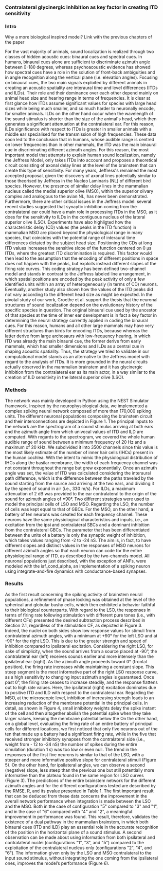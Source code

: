 ### Contralateral glycinergic inhibition as key factor in creating ITD sensitivity

### Intro
Why a more biological inspired model? Link with the previous chapters of the paper

For the vast majority of animals, sound localization is realized through two classes of hidden acoustic cues: binaural cues and spectral cues. In humans, binaural cues alone are sufficient to discriminate azimuth angle between 0-180 degrees, whereas psychoacoustic evidence has showed how spectral cues have a role in the solution of front-back ambiguities and in angle recognition along the vertical plane (i.e. elevation angles).
Focusing on binaural cues, the two main signals exploited by different animals in creating an acoustic spatiality are interaural time and level differences (ITDs and ILDs). Their role and their dominance over each other depend mainly on animal head size and hearing range in terms of frequencies. 
It is clear at first glance how ITDs assume significant values for species with large head sizes while being much smaller, and so much harder to neuronally encode, for smaller animals. ILDs on the other hand occur when the wavelength of the sound stimulus is shorter than the size of the animal's head, which then generates a significant attenuation at the contralateral ear. For this reason, ILDs significance with respect to ITDs is greater in smaller animals with a middle ear specialised for the transmission of high frequencies. 
These data soon led to the conclusion that in humans, whose audible range is centred on lower frequencies than in other mammals, the ITD was the main binaural cue in discriminating different azimuth angles. For this reason, the most important model that attempts to explain human sound localization, namely the Jeffress Model, only takes ITDs into account and proposes a theoretical circuit consisting of axonal delay lines at the level of the brainstem that can create this type of sensitivity. For many years, Jeffress's remained the most accepted proposal, given the discovery of axonal lines potentially similar to those theorised by Jeffress in the Nucleo Laminaris (NL) of different bird species. However, the presence of similar delay lines in the mammalian nucleus called the medial superior olive (MSO), within the superior olivary complex and analogous to the avian NL, has never been demonstrated. Furthermore, there are other critical issues in the Jeffress model: several recent studies suggested that synaptic inhibition coming from the contralateral ear could have a main role in processing ITDs in the MSO, as it does for the sensitivity to ILDs in the contiguous nucleus of the lateral superior olive (LSO). Experiments have also highligted how the characteristic delay (CD) values (the peaks in the ITD function) in mammalian MSO are placed beyond the physiological range in many species, that coincides with the potential range of interaural time differences dictated by the subject head size. Positioning the CDs at long ITD values increases the sensitive slope of the function centered on 0 μs ITDs, where the greatest ITD discrimination is required. This factor would then lead to the assumption that the encoding of different positions in space does not happen with the peaks, but exploits instead different slopes of the firing rate curves. This coding strategy has been defined two-channel model and stands in contrast to the Jeffress labeled line arrangement, in which spatial positions are encoded by the peak activity of only a few identified units within an array of heterogeneously (in terms of CD) neurons. Eventually, another study also shown how the values of the ITD peaks did not vary according to the different head size as might be expected. In the pivotal study of our work, Groethe et al. support the thesis that the neuronal structures of sound localization depend on the evolutionary history of the specific species in question. The original binaural cue used by the ancestor of that species at the time of inner ear development is in fact a key factor in determining the neural strategy currently applied in coding the binaural cues. For this reason, humans and all other large mammals may have very different structures than birds for encoding ITDs, because whereas the latter derive from large archosaurs with low-frequency hearing, in which ITD was already the main binaural cue, the former derive from early mammals, which had smaller dimensions and ILDs as a central cue in shaping acoustic spatiality.
Thus, the strategy we tried to validate in our computational model stands as an alternative to the Jeffress model with regard to the analysis of ITDs. It is more grounded in the neural circuits actually observed in the mammalian brainstem and it has glycinergic inhibition from the contralateral ear as its main actor, in a  way similar to the creation of ILD sensitivity in the lateral superior olive (LSO).

### Methods
The network was mainly developed in Python using the NEST Simulator framework. Inspired by the neurophysiological data, we implemented a complex spiking neural network composed of more than 170,000 spiking units. The different neuronal populations composing the brainstem circuit and their interconnections are depicted in
Figure 1. The principal inputs to the network are the spectrogram of a sound stimulus arriving at both ears and the azimuth angle from which univocal values of ITD and ILD are computed. With regards to the spectrogram, we covered the whole human audible range of sound between a minimum frequency of 20 Hz and a maximum
of 20 kHz. We subdivided it into 3500 channels since this value is the most likely estimate of the number of inner hair cells (IHCs) present in the human cochlea. With the intent to mimic the physiological distribution of IHCs along the basilar membrane, the width of each frequency channel was not constant throughout the range but grew exponentially. Once an azimuth angle was set, the value of ITD was calculated considering the interaural path difference, which is the difference between the paths traveled by the sound starting from the source and arriving at the two ears, and dividing it by the speed of sound in air (i.e., 330 m/s). For ILDs, a maximum attenuation of 2 dB was provided to the ear contralateral to the origin of the sound for azimuth angles of ±90°. 
Two different strategies were used to model the principal cells of LSO and MSO. Regarding the LSO, the number of cells was kept equal to that of GBCs. For the MSO, on the other hand, a battery of ten neurons was created for each frequency channel. These neurons have the same physiological characteristics and inputs, i.e., an excitation from the ipsi and contralateral SBCs and a dominant inhibition from the contralateral GBCs. The parameter that has been differentiated between the units
of a battery is only the synaptic weight of inhibition, which takes values ranging from -2 to -24 nS. The aim is, in fact, to have different slopes and distinct values in the responses of MSO neurons for different azimuth angles so that each neuron can code for the entire physiological range of ITD, as described by the two-channels model. 
All neuronal populations just described, with the exception of ANFs, were modeled with the iaf_cond_alpha, an implementation of a spiking neuron using integrate-and-fire dynamics with conductance-based synapses.

### Results

As the first result concerning the spiking activity
of brainstem neural populations, a refinement of
phase locking was obtained at the level of the
spherical and globular bushy cells, which then
exhibited a behavior faithful to their biological
counterparts.
With regard to the LSO, the responses in terms
of firing rate following stimulation with different
pure tones (i.e., with different CFs) presented
the desired subtraction process described in Section
2.1, regardless of the stimulation CF, as depicted
in Figure 3. Indeed, the nuclei on both
sides show low response values for stimuli from
contralateral azimuth angles, with a minimum
at +90° for the left LSO and at -90° for the right
LSO. This is due to the greater strength and
speed of inhibition compared to ipsilateral excitation.
Considering the right LSO, for sake of
simplicity, when the sound arrives from a source
placed at -90°, the contralateral ear (left) receives
sounds earlier and more intensely than
the ipsilateral ear (right). As the azimuth angle
proceeds toward 0° (frontal position), the firing
rate increases while maintaining a constant
slope. This steep segment is the most informative
part of the right LSO response curve, as a
high sensitivity to changing input azimuth angles
is guaranteed. Once past 0°, the firing rate
ceases to increase steadily, and the response flattens
out to high rate values. Here, the ipsilateral
(right) excitation dominates due to positive ITD
and ILD with respect to the contralateral ear.
Regarding the MSO, at the microscopic level,
inhibition of increasing strength leads to an increasing
reduction of the membrane potential in
the principal cells. In detail, as shown in Figure
4, small inhibitory weights delay the spike
instant of the cell and then altogether abolish
the potential spike when they take larger values,
keeping the membrane potential below the
On the other hand, on a global level, evaluating
the firing rate of an entire battery of principal
cells for different locations, we first noticed that
only five neurons out of the ten that made up a
battery had a significant firing rate, while in the
five that received stronger inhibitory synapses
from the contralateral side (i.e., weight from -
12 to -24 nS) the number of spikes during the
entire simulation (duration 1 s) was too low or
even null. The trend in the responses of the first
five neurons is similar to that of the LSO, with a
steeper and more informative positive slope for
contralateral stimuli (Figure 5). On the other
hand, for ipsilateral angles, we can observe a
second (negative) slope, less steep than the previous
one but still potentially more informative
than the plateau found in the same region for
LSO curves (Figure 3).
The predictions of the entire brainstem network
for the different azimuth angles and for the different
configurations tested are described by the
RMSE, R, and its pvalue presented in Table 1.
The first important result that can be deduced
from these data concerns the improvement in the
overall network performance when integration is made between the LSO and the MSO. Both in
the case of configuration "5" compared to "3"
and "1", and in the case of "6" compared with
"4" and "2", a meaningful improvement in performance
was found. This result, therefore, validates
the existence of a dual pathway in the
mammalian brainstem, in which both binaural
cues (ITD and ILD) play an essential role in the
accurate recognition of the position in the horizontal
plane of a sound stimulus.
A second observation can be made about using
information from both ipsilateral and contralateral
nuclei (configurations "1", "3", and "5")
compared to the exploitation of the contralateral
nucleus only (configurations "2", "4", and
"6"). The information given only by the LSO
and MSO contralateral to the input sound stimulus,
without integrating the one coming from
the ipsilateral ones, improves the model’s performance
(Figure 6).

